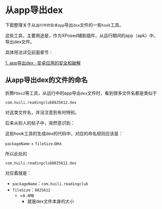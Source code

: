# 从app导出dex

下面整理关于从`运行中的安卓app`导出`dex`文件的一些`hook`工具。

这些工具，主要用途是，作为XPosed辅助插件，从运行期间的app（apk）中，导出dex文件。

具体用法详见前面章节：

[1. app导出dex · 安卓应用的安全和破解](https://book.crifan.com/books/android_app_security_crack/website/android_crack_tech/how_apk_to_java_src/2_or_3_steps/1_app_dump_dex.html)

## 从app导出dex的文件的命名

折腾`FDex2`等工具，从运行中的app导出`dex`文件时，看到很多文件名都是类似于

`com.huili.readingclub8825612.dex`

对这类文件名，并没注意到有何特别。

后来从别人的帖子中，突然意识到：

这些hook工具的生成dex的代码中，对应的命名规则应该是：

`packageName` + `fileSize`.dex

所以此处的

`com.huili.readingclub8825612.dex`

对应着就是：

* `packageName`：`com.huili.readingclub`
* `fileSize`：`8825612`
  * =`8.4MB`
    * 就是dex文件本身的大小
